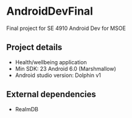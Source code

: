# AndroidDevFinal
Final project for SE 4910 Android Dev for MSOE

## Project details
- Health/wellbeing application
- Min SDK: 23 Android 6.0 (Marshmallow) 
- Android studio version: Dolphin v1

## External dependencies
- RealmDB
